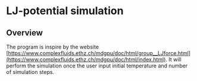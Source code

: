 # LJ-potential simulation
## Overview
The program is inspire by the website [https://www.complexfluids.ethz.ch/mdgpu/doc/html/group__LJforce.html](https://www.complexfluids.ethz.ch/mdgpu/doc/html/index.html). It will perform the simulation once the user input initial temperature and number of simulation steps.
